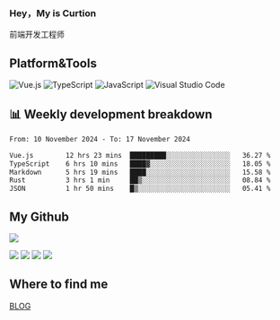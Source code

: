### Hey，My is Curtion
前端开发工程师
## Platform&Tools

![Vue.js](https://img.shields.io/badge/-Vue.js-4FC08D?style=flat-square&logo=Vue.js&logoColor=white)
![TypeScript](https://img.shields.io/badge/-TypeScript-007ACC?style=flat-square&logo=typescript&logoColor=white)
![JavaScript](https://img.shields.io/badge/-JavaScript-F7DF1E?style=flat-square&logo=javascript&logoColor=black)
![Visual Studio Code](https://img.shields.io/badge/-VSCode-007ACC?style=flat-square&logo=Visual-Studio-Code&logoColor=white)

## 📊 Weekly development breakdown

<!--START_SECTION:waka-->

```txt
From: 10 November 2024 - To: 17 November 2024

Vue.js        12 hrs 23 mins  █████████░░░░░░░░░░░░░░░░   36.27 %
TypeScript    6 hrs 10 mins   ████▓░░░░░░░░░░░░░░░░░░░░   18.05 %
Markdown      5 hrs 19 mins   ████░░░░░░░░░░░░░░░░░░░░░   15.58 %
Rust          3 hrs 1 min     ██▒░░░░░░░░░░░░░░░░░░░░░░   08.84 %
JSON          1 hr 50 mins    █▒░░░░░░░░░░░░░░░░░░░░░░░   05.41 %
```

<!--END_SECTION:waka-->

## My Github

![](http://github-profile-summary-cards.vercel.app/api/cards/profile-details?username=curtion&theme=nord_bright)

![](http://github-profile-summary-cards.vercel.app/api/cards/stats?username=curtion&theme=nord_bright)
![](http://github-profile-summary-cards.vercel.app/api/cards/productive-time?username=curtion&theme=nord_bright&utcOffset=8)
![](http://github-profile-summary-cards.vercel.app/api/cards/repos-per-language?username=curtion&theme=nord_bright)
![](http://github-profile-summary-cards.vercel.app/api/cards/most-commit-language?username=curtion&theme=nord_bright)

## Where to find me

[BLOG](https://blog.3gxk.net)
